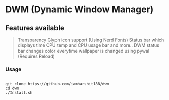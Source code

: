 # DWM (Dynamic Window Manager)
## Features available 

> Transparency 
> Glyph icon support (Using Nerd Fonts)
> Status bar which displays time CPU temp and CPU usage bar and more.. 
> DWM status bar changes color everytime wallpaper is changed using pywal (Requires Reload)
### Usage 
<code>
git clone https://github.com/iamharshit188/dwm 
cd dwm 
./Install.sh
</code>
